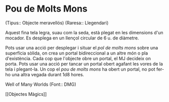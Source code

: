 # Pou de Molts Mons

(Tipus:: Objecte meravellós) (Raresa:: Llegendari)

Aquest fina tela legra, suau com la seda, està plegat en les dimensions d'un mocador. Es desplega en un llençol circular de 6 u. de diàmetre.

Pots usar una acció per desplegar i situar el *pol de molts mons* sobre una superfícia sòlida, on crea un portal bidireccional a un altre món o pla d'existència. Cada cop que l'objecte obre un portal, el MJ decideix on porta. Pots usar una acció per tancar un portal obert agafant les vores de la tela i plegant-la. Un cop el *pou de molts mons* ha obert un portal, no pot fer-ho una altra vegada durant 1d8 hores.

Well of Many Worlds (Font:: DMG)

[[Objectes Màgics]]